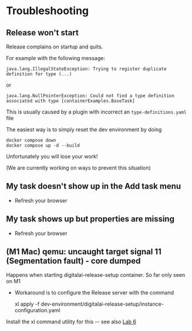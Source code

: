 # Troubleshooting

## Release won't start

Release complains on startup and quits.

For example with the following message:

```
java.lang.IllegalStateException: Trying to register duplicate definition for type (...)
```

or

```
java.lang.NullPointerException: Could not find a type definition associated with type [containerExamples.BaseTask]
```

This is usually caused by a plugin with incorrect an `type-definitions.yaml` file

The easiest way is to simply reset the dev environment by doing

    docker compose down
    docker compose up -d --build

Unfortunately you will lose your work!

(We are currently working on ways to prevent this situation)

## My task doesn't show up in the Add task menu

* Refresh your browser

## My task shows up but properties are missing

* Refresh your browser

## (M1 Mac) qemu: uncaught target signal 11 (Segmentation fault) - core dumped

Happens when starting digitalai-release-setup container. So far only seen on M1

* Workaround is to configure the Release server with the command 

  xl apply -f dev-environment/digitalai-release-setup/instance-configuration.yaml

Install the xl command utility for this -- see also [Lab 6](part-3/lab-6-prepare-for-kubernetes.md#set-up-the-xl-client)


